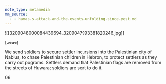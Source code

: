 ```yaml
---
note_type: metamedia
mm_source:
  - - hamas-s-attack-and-the-events-unfolding-since-yest.md
---
```


![[3209048000084439694_3209047993381820246.jpg]]

[oeae]

We send soldiers to secure settler incursions
into the Palestinian city of Nablus, to chase
Palestinian children in Hebron, to protect
settlers as they carry out pogroms. Settlers
demand that Palestinian flags are removed from
the streets of Huwara; soldiers are sent to do it.

06


